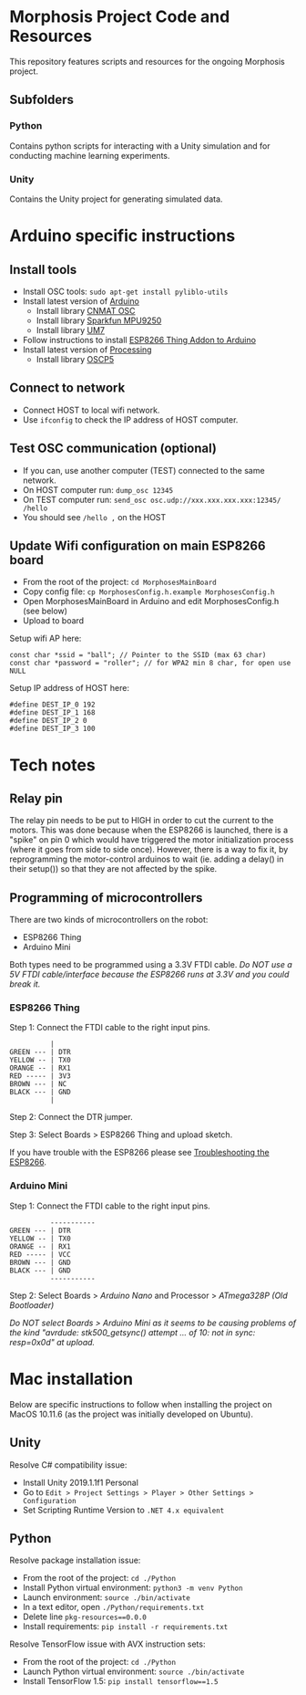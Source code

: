 # Morphosis Project Code and Resources
This repository features scripts and resources for the ongoing Morphosis project.

## Subfolders

### Python

Contains python scripts for interacting with a Unity simulation and for conducting machine learning
experiments.

### Unity

Contains the Unity project for generating simulated data.

# Arduino specific instructions

## Install tools

- Install OSC tools: `sudo apt-get install pyliblo-utils`
- Install latest version of [Arduino](https://www.arduino.cc/en/Main/Software)
  - Install library [CNMAT OSC](https://github.com/CNMAT/OSC)
  - Install library [Sparkfun MPU9250](http://www.arduinolibraries.info/libraries/sparkfun-mpu-9250)
  - Install library [UM7](https://github.com/sofian/UM7-Arduino)
- Follow instructions to install [ESP8266 Thing Addon to Arduino](https://learn.sparkfun.com/tutorials/esp8266-thing-hookup-guide/installing-the-esp8266-arduino-addon)
- Install latest version of [Processing](https://processing.org/download/)
  - Install library [OSCP5](http://www.sojamo.de/libraries/oscP5/)

## Connect to network

- Connect HOST to local wifi network.
- Use `ifconfig` to check the IP address of HOST computer.

## Test OSC communication (optional)

- If you can, use another computer (TEST) connected to the same network.
- On HOST computer run: `dump_osc 12345`
- On TEST computer run: `send_osc osc.udp://xxx.xxx.xxx.xxx:12345/ /hello`
- You should see `/hello ,` on the HOST

## Update Wifi configuration on main ESP8266 board

- From the root of the project: `cd MorphosesMainBoard`
- Copy config file: `cp MorphosesConfig.h.example MorphosesConfig.h`
- Open MorphosesMainBoard in Arduino and edit MorphosesConfig.h (see below)
- Upload to board

Setup wifi AP here:

```
const char *ssid = "ball"; // Pointer to the SSID (max 63 char)
const char *password = "roller"; // for WPA2 min 8 char, for open use NULL
```

Setup IP address of HOST here:

```
#define DEST_IP_0 192
#define DEST_IP_1 168
#define DEST_IP_2 0
#define DEST_IP_3 100
```

# Tech notes

## Relay pin

The relay pin needs to be put to HIGH in order to cut the current to the motors. This was done because when the ESP8266 is launched, there is a "spike" on pin 0 which would have triggered the motor initialization process (where it goes from side to side once). However, there is a way to fix it, by reprogramming the motor-control arduinos to wait (ie. adding a delay() in their setup()) so that they are not affected by the spike.

## Programming of microcontrollers

There are two kinds of microcontrollers on the robot:
 * ESP8266 Thing
 * Arduino Mini

Both types need to be programmed using a 3.3V FTDI cable. *Do NOT use a 5V FTDI cable/interface because the ESP8266 runs at 3.3V and you could break it.*

### ESP8266 Thing

Step 1: Connect the FTDI cable to the right input pins.

```
          |
GREEN --- | DTR
YELLOW -- | TX0
ORANGE -- | RX1
RED ----- | 3V3
BROWN --- | NC
BLACK --- | GND
          |
```

Step 2: Connect the DTR jumper.

Step 3: Select Boards > ESP8266 Thing and upload sketch.

If you have trouble with the ESP8266 please see [Troubleshooting the ESP8266](https://morphoseis.wordpress.com/2017/08/09/troubleshooting-the-esp8266/).

### Arduino Mini

Step 1: Connect the FTDI cable to the right input pins.

```
          -----------
GREEN --- | DTR
YELLOW -- | TX0
ORANGE -- | RX1
RED ----- | VCC
BROWN --- | GND
BLACK --- | GND
          -----------
```

Step 2: Select Boards > *Arduino Nano* and Processor > *ATmega328P (Old Bootloader)*

*Do NOT select Boards > Arduino Mini as it seems to be causing problems of the kind "avrdude: stk500_getsync() attempt ... of 10: not in sync: resp=0x0d" at upload.*

# Mac installation

Below are specific instructions to follow when installing the project on MacOS 10.11.6 (as the project was initially developed on Ubuntu).

## Unity

Resolve C# compatibility issue:

- Install Unity 2019.1.1f1 Personal
- Go to `Edit > Project Settings > Player > Other Settings > Configuration`
- Set Scripting Runtime Version to `.NET 4.x equivalent`

## Python

Resolve package installation issue:

- From the root of the project: `cd ./Python`
- Install Python virtual environment: `python3 -m venv Python`
- Launch environment: `source ./bin/activate`
- In a text editor, open `./Python/requirements.txt`
- Delete line `pkg-resources==0.0.0`
- Install requirements: `pip install -r requirements.txt`

Resolve TensorFlow issue with AVX instruction sets:

- From the root of the project: `cd ./Python`
- Launch Python virtual environment: `source ./bin/activate`
- Install TensorFlow 1.5: `pip install tensorflow==1.5`
